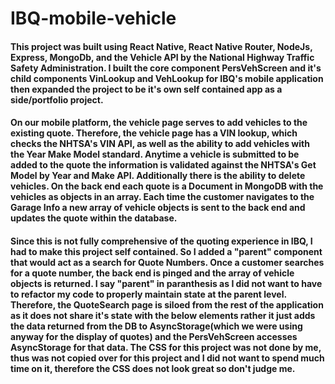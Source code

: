 # IBQ-mobile-vehicle

#### This project was built using React Native, React Native Router, NodeJs, Express, MongoDb, and the Vehicle API by the National Highway Traffic Safety Administration. I built the core component PersVehScreen and it's child components VinLookup and VehLookup for IBQ's mobile application then expanded the project to be it's own self contained app as a side/portfolio project. 

#### On our mobile platform, the vehicle page serves to add vehicles to the existing quote. Therefore, the vehicle page has a VIN lookup, which checks the NHTSA's VIN API, as well as the ability to add vehicles with the Year Make Model standard. Anytime a vehicle is submitted to be added to the quote the information is validated against the NHTSA's Get Model by Year and Make API. Additionally there is the ability to delete vehicles. On the back end each quote is a Document in MongoDB with the vehicles as objects in an array. Each time the customer navigates to the Garage Info a new array of vehicle objects is sent to the back end and updates the quote within the database. 

#### Since this is not fully comprehensive of the quoting experience in IBQ, I had to make this project self contained. So I added a "parent" component that would act as a search for Quote Numbers. Once a customer searches for a quote number, the back end is pinged and the array of vehicle objects is returned. I say "parent" in paranthesis as I did not want to have to refactor my code to properly maintain state at the parent level. Therefore, the QuoteSearch page is siloed from the rest of the application as it does not share it's state with the below elements rather it just adds the data returned from the DB to AsyncStorage(which we were using anyway for the display of quotes) and the PersVehScreen accesses AsyncStorage for that data. The CSS for this project was not done by me, thus was not copied over for this project and I did not want to spend much time on it, therefore the CSS does not look great so don't judge me. 
